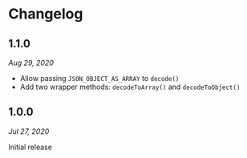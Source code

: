 # Changelog

## 1.1.0

*Aug 29, 2020*

* Allow passing `JSON_OBJECT_AS_ARRAY` to `decode()`
* Add two wrapper methods: `decodeToArray()` and `decodeToObject()`

## 1.0.0

*Jul 27, 2020*

Initial release
